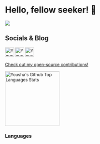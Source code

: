 # Hello, fellow seeker! 👋

![](https://komarev.com/ghpvc/?username=youshamahmood96)

## Socials & Blog

<a href="https://www.linkedin.com/in/yousha-mahmood-0110a6144/">
  <img align="left" alt="Yousha's Linkdein" width="30px" src="https://cdn.jsdelivr.net/npm/simple-icons@v3/icons/linkedin.svg" />
</a>
<a href="https://www.facebook.com/eusha.mahmood/">
  <img align="left" alt="Yousha's Linkdein" width="30px" src="https://cdn.jsdelivr.net/npm/simple-icons@v3/icons/facebook.svg" />
</a>
<a href="https://youshamahmood96.medium.com/">
  <img align="left" alt="Yousha's Medium" width="30px" src="https://cdn.jsdelivr.net/npm/simple-icons@v3/icons/medium.svg" />
</a>

<br/>
<br/>

<a href="https://github.com/opencrvs/opencrvs-core/commits?author=youshamahmood96">Check out my open-source contributions!</a>

 <img src="https://github-readme-stats.vercel.app/api/top-langs/?username=youshamahmood96&layout=compact&title_color=ffffff&icon_color=bb2acf&text_color=daf7dc&bg_color=151515&count_private=true" alt="Yousha's Github Top Languages Stats" height="180em">

### Languages

<br>
  
